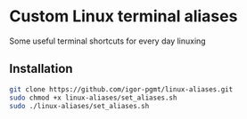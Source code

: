 # Custom Linux terminal aliases
Some useful terminal shortcuts for every day linuxing
## Installation
```sh
git clone https://github.com/igor-pgmt/linux-aliases.git
sudo chmod +x linux-aliases/set_aliases.sh
sudo ./linux-aliases/set_aliases.sh
```
